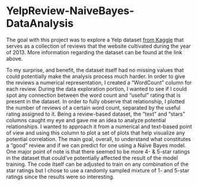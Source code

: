 # YelpReview-NaiveBayes-DataAnalysis

  The goal with this project was to explore a Yelp dataset <a href="https://www.kaggle.com/c/yelp-recsys-2013">from Kaggle</a> that serves as a collection of reviews that the website cultivated during the year of 2013. More information regarding the dataset can be found at the link above.

To my surprise, and benefit, the dataset itself had no missing values that could potentially make the analysis process much harder. In order to give the reviews a numerical representation, I created a “WordCount” column for each review. During the data exploration portion, I wanted to see if I could spot any connection between the word count and “useful” rating that is present in the dataset. In order to fully observe that relationship, I plotted the number of reviews of a certain word count, separated by the useful rating assigned to it. Being a review-based dataset, the “text” and “stars” columns caught my eye and gave me an idea to analyze potential relationships. I wanted to approach it from a numerical and text-based point of view and using this column to plot a set of plots that help visualize any potential correlation. The main goal, overall, to understand what constitutes a “good” review and if we can predict for one using a Naïve Bayes model. One major point of note is that there seemed to be more 4- & 5-star ratings in the dataset that could’ve potentially affected the result of the model training. The code itself can be adjusted to train on any combination of the star ratings but I chose to use a randomly sampled mixture of 1- and 5-star ratings since the results were so interesting.
